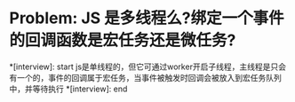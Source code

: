 <!--
 * @Author: mrzou
 * @Date: 2021-07-17 21:38:34
 * @LastEditors: mrzou
 * @LastEditTime: 2021-07-19 01:08:55
 * @Description: file content
-->
# Problem: JS 是多线程么?绑定一个事件的回调函数是宏任务还是微任务?

*[interview]: start
js是单线程的，但它可通过worker开启子线程，主线程是只会有一个的，事件的回调属于宏任务，当事件被触发时回调会被放入到宏任务队列中，并等待执行
*[interview]: end
